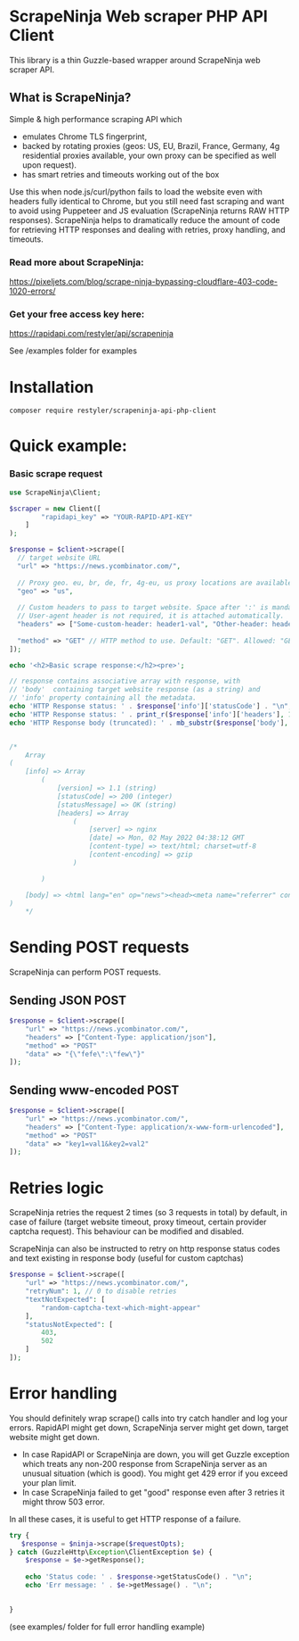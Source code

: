 # ScrapeNinja Web scraper PHP API Client
This library is a thin Guzzle-based wrapper around ScrapeNinja web scraper API.


## What is ScrapeNinja?
Simple & high performance scraping API which 
 - emulates Chrome TLS fingerprint, 
 - backed by rotating proxies (geos: US, EU, Brazil, France, Germany, 4g residential proxies available, your own proxy can be specified as well upon request). 
 - has smart retries and timeouts working out of the box

Use this when node.js/curl/python fails to load the website even with headers fully identical to Chrome, but you still need fast scraping and want to avoid using Puppeteer and JS evaluation (ScrapeNinja returns RAW HTTP responses). 
ScrapeNinja helps to dramatically reduce the amount of code for retrieving HTTP responses and dealing with retries, proxy handling, and timeouts.

### Read more about ScrapeNinja: 
https://pixeljets.com/blog/scrape-ninja-bypassing-cloudflare-403-code-1020-errors/ 





### Get your free access key here:
https://rapidapi.com/restyler/api/scrapeninja

See /examples folder for examples

# Installation
```
composer require restyler/scrapeninja-api-php-client
```

# Quick example:
### Basic scrape request
```php
use ScrapeNinja\Client;

$scraper = new Client([
        "rapidapi_key" => "YOUR-RAPID-API-KEY"
    ]
);

$response = $client->scrape([
  // target website URL
  "url" => "https://news.ycombinator.com/", 
  
  // Proxy geo. eu, br, de, fr, 4g-eu, us proxy locations are available. Default: "us"
  "geo" => "us", 
  
  // Custom headers to pass to target website. Space after ':' is mandatory according to HTTP spec. 
  // User-agent header is not required, it is attached automatically.
  "headers" => ["Some-custom-header: header1-val", "Other-header: header2-val"], 
  
  "method" => "GET" // HTTP method to use. Default: "GET". Allowed: "GET", "POST", "PUT". 
]);

echo '<h2>Basic scrape response:</h2><pre>';

// response contains associative array with response, with 
// 'body'  containing target website response (as a string) and 
// 'info' property containing all the metadata.
echo 'HTTP Response status: ' . $response['info']['statusCode'] . "\n";
echo 'HTTP Response status: ' . print_r($response['info']['headers'], 1) . "\n";
echo 'HTTP Response body (truncated): ' . mb_substr($response['body'], 0, 300) . '...' . "\n";


/*
    Array
(
    [info] => Array
        (
            [version] => 1.1 (string)
            [statusCode] => 200 (integer)
            [statusMessage] => OK (string)
            [headers] => Array
                (
                    [server] => nginx
                    [date] => Mon, 02 May 2022 04:38:12 GMT
                    [content-type] => text/html; charset=utf-8
                    [content-encoding] => gzip
                )

        )

    [body] => <html lang="en" op="news"><head><meta name="referrer" content="origin"><meta name="viewport" content="width=device-width, initial-scale=1.0"><link rel="stylesheet" type="text/css" href="news.css?5eYyZbFhPFukXyt5EaSy">...
)
    */
```

# Sending POST requests

ScrapeNinja can perform POST requests.

## Sending JSON POST
```php
$response = $client->scrape([
    "url" => "https://news.ycombinator.com/", 
    "headers" => ["Content-Type: application/json"], 
    "method" => "POST" 
    "data" => "{\"fefe\":\"few\"}"
]);
```


## Sending www-encoded POST
```php
$response = $client->scrape([
    "url" => "https://news.ycombinator.com/", 
    "headers" => ["Content-Type: application/x-www-form-urlencoded"], 
    "method" => "POST" 
    "data" => "key1=val1&key2=val2"
]);
```



# Retries logic
ScrapeNinja retries the request 2 times (so 3 requests in total) by default, in case of failure (target website timeout, proxy timeout, certain provider captcha request).
This behaviour can be modified and disabled.

ScrapeNinja can also be instructed to retry on  http response status codes and text existing in response body (useful for custom captchas)
```php
$response = $client->scrape([
    "url" => "https://news.ycombinator.com/",
    "retryNum": 1, // 0 to disable retries
    "textNotExpected": [
        "random-captcha-text-which-might-appear"
    ],
    "statusNotExpected": [
        403,
        502
    ]
]);
```

# Error handling
You should definitely wrap scrape() calls into try catch handler and log your errors. RapidAPI might get down, ScrapeNinja server might get down, target website might get down. 
- In case RapidAPI or ScrapeNinja are down, you will get Guzzle exception which treats any non-200 response from ScrapeNinja server as an unusual situation (which is good). You might get 429 error if you exceed your plan limit. 
- In case ScrapeNinja failed to get "good" response even after 3 retries it might throw 503 error.

In all these cases, it is useful to get HTTP response of a failure. 

```php
try {
   $response = $ninja->scrape($requestOpts);
} catch (GuzzleHttp\Exception\ClientException $e) {
    $response = $e->getResponse();
    
    echo 'Status code: ' . $response->getStatusCode() . "\n";
    echo 'Err message: ' . $e->getMessage() . "\n";
    

}
```

(see examples/ folder for full error handling example)
